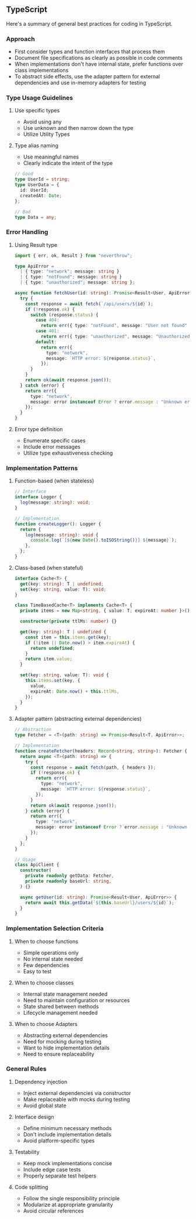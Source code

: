 ## TypeScript

Here's a summary of general best practices for coding in TypeScript.

### Approach

- First consider types and function interfaces that process them
- Document file specifications as clearly as possible in code comments
- When implementations don't have internal state, prefer functions over class implementations
- To abstract side effects, use the adapter pattern for external dependencies and use in-memory adapters for testing

### Type Usage Guidelines

1. Use specific types
   - Avoid using any
   - Use unknown and then narrow down the type
   - Utilize Utility Types

2. Type alias naming
   - Use meaningful names
   - Clearly indicate the intent of the type
   ```ts
   // Good
   type UserId = string;
   type UserData = {
     id: UserId;
     createdAt: Date;
   };

   // Bad
   type Data = any;
   ```

### Error Handling

1. Using Result type
   ```ts
   import { err, ok, Result } from "neverthrow";

   type ApiError =
     | { type: "network"; message: string }
     | { type: "notFound"; message: string }
     | { type: "unauthorized"; message: string };

   async function fetchUser(id: string): Promise<Result<User, ApiError>> {
     try {
       const response = await fetch(`/api/users/${id}`);
       if (!response.ok) {
         switch (response.status) {
           case 404:
             return err({ type: "notFound", message: "User not found" });
           case 401:
             return err({ type: "unauthorized", message: "Unauthorized" });
           default:
             return err({
               type: "network",
               message: `HTTP error: ${response.status}`,
             });
         }
       }
       return ok(await response.json());
     } catch (error) {
       return err({
         type: "network",
         message: error instanceof Error ? error.message : "Unknown error",
       });
     }
   }
   ```

2. Error type definition
   - Enumerate specific cases
   - Include error messages
   - Utilize type exhaustiveness checking

### Implementation Patterns

1. Function-based (when stateless)
   ```ts
   // Interface
   interface Logger {
     log(message: string): void;
   }

   // Implementation
   function createLogger(): Logger {
     return {
       log(message: string): void {
         console.log(`[${new Date().toISOString()}] ${message}`);
       },
     };
   }
   ```

2. Class-based (when stateful)
   ```ts
   interface Cache<T> {
     get(key: string): T | undefined;
     set(key: string, value: T): void;
   }

   class TimeBasedCache<T> implements Cache<T> {
     private items = new Map<string, { value: T; expireAt: number }>();

     constructor(private ttlMs: number) {}

     get(key: string): T | undefined {
       const item = this.items.get(key);
       if (!item || Date.now() > item.expireAt) {
         return undefined;
       }
       return item.value;
     }

     set(key: string, value: T): void {
       this.items.set(key, {
         value,
         expireAt: Date.now() + this.ttlMs,
       });
     }
   }
   ```

3. Adapter pattern (abstracting external dependencies)
   ```ts
   // Abstraction
   type Fetcher = <T>(path: string) => Promise<Result<T, ApiError>>;

   // Implementation
   function createFetcher(headers: Record<string, string>): Fetcher {
     return async <T>(path: string) => {
       try {
         const response = await fetch(path, { headers });
         if (!response.ok) {
           return err({
             type: "network",
             message: `HTTP error: ${response.status}`,
           });
         }
         return ok(await response.json());
       } catch (error) {
         return err({
           type: "network",
           message: error instanceof Error ? error.message : "Unknown error",
         });
       }
     };
   }

   // Usage
   class ApiClient {
     constructor(
       private readonly getData: Fetcher,
       private readonly baseUrl: string,
     ) {}

     async getUser(id: string): Promise<Result<User, ApiError>> {
       return await this.getData(`${this.baseUrl}/users/${id}`);
     }
   }
   ```

### Implementation Selection Criteria

1. When to choose functions
   - Simple operations only
   - No internal state needed
   - Few dependencies
   - Easy to test

2. When to choose classes
   - Internal state management needed
   - Need to maintain configuration or resources
   - State shared between methods
   - Lifecycle management needed

3. When to choose Adapters
   - Abstracting external dependencies
   - Need for mocking during testing
   - Want to hide implementation details
   - Need to ensure replaceability

### General Rules

1. Dependency injection
   - Inject external dependencies via constructor
   - Make replaceable with mocks during testing
   - Avoid global state

2. Interface design
   - Define minimum necessary methods
   - Don't include implementation details
   - Avoid platform-specific types

3. Testability
   - Keep mock implementations concise
   - Include edge case tests
   - Properly separate test helpers

4. Code splitting
   - Follow the single responsibility principle
   - Modularize at appropriate granularity
   - Avoid circular references
